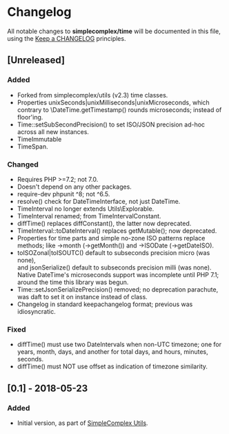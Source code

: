 # Changelog

All notable changes to **simplecomplex/time** will be documented in this file,
using the [Keep a CHANGELOG](https://keepachangelog.com/) principles.


## [Unreleased]

### Added
* Forked from simplecomplex/utils (v2.3) time classes.
* Properties unixSeconds|unixMilliseconds|unixMicroseconds, which contrary
to \DateTime.getTimestamp() rounds microseconds; instead of floor'ing.
* Time::setSubSecondPrecision() to set ISO/JSON precision ad-hoc across all new
  instances.
* TimeImmutable
* TimeSpan.

### Changed
* Requires PHP >=7.2; not 7.0.
* Doesn't depend on any other packages.
* require-dev phpunit ^8; not ^6.5.
* resolve() check for DateTimeInterface, not just DateTime.
* TimeInterval no longer extends Utils\Explorable.
* TimeInterval renamed; from TimeIntervalConstant.
* diffTime() replaces diffConstant(), the latter now deprecated.
* TimeInterval::toDateInterval() replaces getMutable(); now deprecated.
* Properties for time parts and simple no-zone ISO patterns replace methods;
like ->month (->getMonth()) and ->ISODate (->getDateISO).
* toISOZonal|toISOUTC() default to subseconds precision micro (was none),  
and jsonSerialize() default to subseconds precision milli (was none).  
Native DateTime's microseconds support was incomplete until PHP 7.1;
around the time this library was begun.
* Time::setJsonSerializePrecision() removed; no deprecation parachute, was daft
  to set it on instance instead of class.
* Changelog in standard keepachangelog format; previous was idiosyncratic.

### Fixed
* diffTime() must use two DateIntervals when non-UTC timezone; one for years,
month, days, and another for total days, and hours, minutes, seconds.
* diffTime() must NOT use offset as indication of timezone similarity.


## [0.1] - 2018-05-23

### Added
* Initial version, as part of [SimpleComplex Utils](https://github.com/simplecomplex/php-utils).
